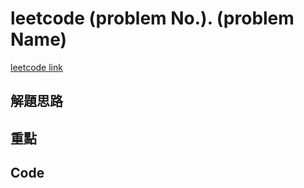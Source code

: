# leetcode (problem No.). (problem Name)
[leetcode link]()

## 解題思路

## 重點

## Code

```typescript

```
